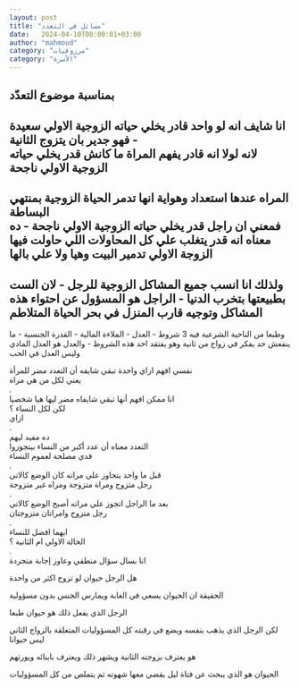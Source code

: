 ```yaml
---
layout: post
title: "مسائل في التعدد"
date:   2024-04-10T00:00:01+03:00
author: "mahmoud"
category: "مرزوقيات"
category: "الأسرة"
---
```



بمناسبة موضوع التعدّد  
-  
انا شايف انه لو واحد قادر يخلي حياته الزوجية الاولي
سعيدة - فهو جدير بان يتزوج الثانية  
لانه لولا انه قادر يفهم المراة ما كانش قدر يخلي حياته
الزوجية الاولي ناجحة  
-  
المراه عندها استعداد وهواية انها تدمر الحياة الزوجية
بمنتهي البساطة  
فمعني ان راجل قدر يخلي حياته الزوجية الاولي ناجحة - ده
معناه انه قدر يتغلب علي كل المحاولات اللي حاولت فيها الزوجة الاولي تدمير
البيت وهيا ولا علي بالها  
-  
ولذلك انا انسب جميع المشاكل الزوجية للرجل - لان الست
بطبيعتها بتخرب الدنيا - الراجل هو المسؤول عن احتواء هذه المشاكل وتوجيه
قارب المنزل في بحر الحياة المتلاطم  
-  
وطبعا من الناحية الشرعية فيه 3 شروط - العدل - الملاءة
المالية - القدرة الجنسية - ما ينفعش حد يفكر في زواج من ثانية وهو يفتقد
احد هذه الشروط - والعدل هو العدل المادي وليس العدل في الحب

نفسي افهم ازاي واحدة تبقي شايفه أن التعدد مضر
للمرأة  
يعني لكل من هي مراة  
.  
انا ممكن افهم أنها تبقي شايفاه مضر ليها هيا
شخصيا  
لكن لكل النساء ؟  
ازاي  
.  
ده مفيد ليهم  
التعدد معناه أن عدد أكبر من النساء بيتجوزوا  
فدي مصلحة لعموم النساء  
.  
قبل ما واحد يتجاوز علي مراته كان الوضع كالاتي  
رجل متزوج ومراة متزوجة ومراه غير متزوجة  
.  
بعد ما الراجل اتجوز علي مراته أصبح الوضع كالاتي  
رجل متزوج وامراتان متزوجتان  
.  
ايهما افضل للنساء  
الحالة الاولي ام الثانية ؟  
.  
انا بسال سؤال منطقي وعاوز إجابة متجردة

هل الرجل حيوان لو تزوج اكثر من واحدة

الحقيقة ان الحيوان يسعي في الغابة ويمارس الجنس بدون
مسؤولية

الرجل الذي يفعل ذلك هو حيوان طبعا

لكن الرجل الذي يذهب بنفسه ويضع في رقبته كل المسؤوليات
المتعلقة بالزواج الثاني ليس حيوانا

هو يعترف بزوجته الثانية ويشهر ذلك ويعترف بابنائه
ويورثهم

الحيوان هو الذي يبحث عن فتاة ليل يقضي معها شهوته ثم
يتملص من كل المسؤوليات
